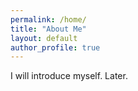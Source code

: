 ```yaml
---
permalink: /home/
title: "About Me"
layout: default
author_profile: true
---
```


I will introduce myself. Later.


